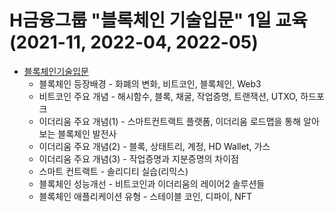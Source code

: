 # H금융그룹 "블록체인 기술입문" 1일 교육(2021-11, 2022-04, 2022-05)

* [블록체인기술입문](https://bit.ly/3AhzqYu)  
  - 블록체인 등장배경 - 화폐의 변화, 비트코인, 블록체인, Web3  
  - 비트코인 주요 개념 - 해시함수, 블록, 채굴, 작업증명, 트랜잭션, UTXO, 하드포크
  - 이더리움 주요 개념(1) - 스마트컨트랙트 플랫폼, 이더리움 로드맵을 통해 알아보는 블록체인 발전사
  - 이더리움 주요 개념(2) - 블록, 상태트리, 계정, HD Wallet, 가스
  - 이더리움 주요 개념(3) - 작업증명과 지분증명의 차이점
  - 스마트 컨트랙트 - 솔리디티 실습(리믹스)
  - 블록체인 성능개선 - 비트코인과 이더리움의 레이어2 솔루션들
  - 블록체인 애플리케이션 유형 - 스테이블 코인, 디파이, NFT


